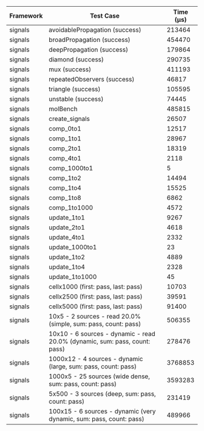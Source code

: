 | Framework | Test Case | Time (μs) |
| --- | --- | --- |
| signals | avoidablePropagation (success) | 213464 |
| signals | broadPropagation (success) | 454470 |
| signals | deepPropagation (success) | 179864 |
| signals | diamond (success) | 290735 |
| signals | mux (success) | 411193 |
| signals | repeatedObservers (success) | 46817 |
| signals | triangle (success) | 105595 |
| signals | unstable (success) | 74445 |
| signals | molBench | 485815 |
| signals | create_signals | 26507 |
| signals | comp_0to1 | 12517 |
| signals | comp_1to1 | 28967 |
| signals | comp_2to1 | 18319 |
| signals | comp_4to1 | 2118 |
| signals | comp_1000to1 | 5 |
| signals | comp_1to2 | 14494 |
| signals | comp_1to4 | 15525 |
| signals | comp_1to8 | 6862 |
| signals | comp_1to1000 | 4572 |
| signals | update_1to1 | 9267 |
| signals | update_2to1 | 4618 |
| signals | update_4to1 | 2332 |
| signals | update_1000to1 | 23 |
| signals | update_1to2 | 4889 |
| signals | update_1to4 | 2328 |
| signals | update_1to1000 | 45 |
| signals | cellx1000 (first: pass, last: pass) | 10703 |
| signals | cellx2500 (first: pass, last: pass) | 39591 |
| signals | cellx5000 (first: pass, last: pass) | 91400 |
| signals | 10x5 - 2 sources - read 20.0% (simple, sum: pass, count: pass) | 506355 |
| signals | 10x10 - 6 sources - dynamic - read 20.0% (dynamic, sum: pass, count: pass) | 278476 |
| signals | 1000x12 - 4 sources - dynamic (large, sum: pass, count: pass) | 3768853 |
| signals | 1000x5 - 25 sources (wide dense, sum: pass, count: pass) | 3593283 |
| signals | 5x500 - 3 sources (deep, sum: pass, count: pass) | 231419 |
| signals | 100x15 - 6 sources - dynamic (very dynamic, sum: pass, count: pass) | 489966 |
